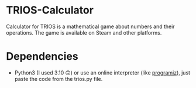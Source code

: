 # TRIOS-Calculator
Calculator for TRIOS is a mathematical game about numbers and their operations. The game is available on Steam and other platforms.


# Dependencies
- Python3 (I used 3.10 🙃) or use an online interpreter (like [programiz](https://www.programiz.com/python-programming/online-compiler/)), just paste the code from the trios.py file.

  
